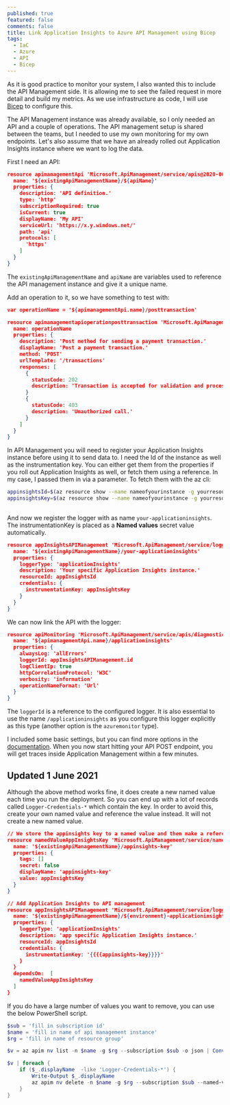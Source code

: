 ```yaml
---
published: true
featured: false
comments: false
title: Link Application Insights to Azure API Management using Bicep
tags:
  - IaC
  - Azure
  - API
  - Bicep
---
```

As it is good practice to monitor your system, I also wanted this to include the API Management side. It is allowing me to see the failed request in more detail and build my metrics. As we use infrastructure as code, I will use [Bicep](https://github.com/Azure/bicep) to configure this.

The API Management instance was already available, so I only needed an API and a couple of operations. The API management setup is shared between the teams, but I needed to use my own monitoring for my own endpoints. Let's also assume that we have an already rolled out Application Insights instance where we want to log the data.

First I need an API:

```json
resource apimanagementApi 'Microsoft.ApiManagement/service/apis@2020-06-01-preview' = {
  name: '${existingApiManagementName}/${apiName}'
  properties: {
    description: 'API definition.'
    type: 'http'   
    subscriptionRequired: true
    isCurrent: true
    displayName: 'My API'
    serviceUrl: 'https://x.y.windows.net/'
    path: 'api'
    protocols: [
      'https'
    ]
  }
}
```

The `existingApiManagementName` and `apiName` are variables used to reference the API management instance and give it a unique name.

Add an operation to it, so we have something to test with:

```json
var operationName = '${apimanagementApi.name}/posttransaction'

resource apimanagementapioperationposttransaction 'Microsoft.ApiManagement/service/apis/operations@2020-06-01-preview' = {
  name: operationName
  properties: {
    description: 'Post method for sending a payment transaction.'
    displayName: 'Post a payment transaction.'
    method: 'POST' 
    urlTemplate: '/transactions'
    responses: [
      {
        statusCode: 202
        description: 'Transaction is accepted for validation and processing.'
      }
      {
        statusCode: 403
        description: 'Unauthorized call.'
      }
    ]
  }
}
```

In API Management you will need to register your Application Insights instance before using it to send data to. I need the Id of the instance as well as the instrumentation key. You can either get them from the properties if you roll out Application Insights as well, or fetch them using a reference. In my case, I passed them in via a parameter. To fetch them with the az cli:

```bash
appinsightsId=$(az resource show --name nameofyourinstance -g yourresourcegroup --resource-type 'microsoft.insights/components' -o tsv --query id)
appinsightsKey=$(az resource show --name nameofyourinstance -g yourresourcegroup --resource-type 'microsoft.insights/components' -o tsv --query properties.InstrumentationKey)
       
```

And now we register the logger with as name `your-applicationinsights`. The instrumentationKey is placed as a **Named values** secret value automatically.

```json
resource appInsightsAPIManagement 'Microsoft.ApiManagement/service/loggers@2020-06-01-preview' = {
  name: '${existingApiManagementName}/your-applicationinsights'
  properties: {
    loggerType: 'applicationInsights'
    description: 'Your specific Application Insights instance.'
    resourceId: appInsightsId
    credentials: {
      instrumentationKey: appInsightsKey
    }
  }
}
```

We can now link the API with the logger:

```json
resource apiMonitoring 'Microsoft.ApiManagement/service/apis/diagnostics@2020-06-01-preview' = {
  name: '${apimanagementApi.name}/applicationinsights'
  properties: {
    alwaysLog: 'allErrors'
    loggerId: appInsightsAPIManagement.id  
    logClientIp: true
    httpCorrelationProtocol: 'W3C'
    verbosity: 'information'
    operationNameFormat: 'Url'
  }
}
```

The `loggerId` is a reference to the configured logger. It is also essential to use the name `/applicationinsights` as you configure this logger explicitly as this type (another option is the `azuremonitor` type).

I included some basic settings, but you can find more options in the [documentation](https://docs.microsoft.com/en-us/azure/templates/microsoft.apimanagement/2019-01-01/service/apis/diagnostics?tabs=bicep).
When you now start hitting your API POST endpoint, you will get traces inside Application Management within a few minutes.

## Updated 1 June 2021

Although the above method works fine, it does create a new named value each time you run the deployment. So you can end up with a lot of records called `Logger-Credentials-*` which contain the key. In order to avoid this, create your own named value and reference the value instead. It will not create a new named value.

```json
// We store the appinsights key to a named value and then make a reference to it
resource namedValueAppInsightsKey 'Microsoft.ApiManagement/service/namedValues@2020-06-01-preview' = {
  name: '${existingApiManagementName}/appinsights-key'
  properties: {
    tags: []
    secret: false
    displayName: 'appinsights-key'
    value: appInsightsKey
  }
}

// Add Application Insights to API management
resource appInsightsAPIManagement 'Microsoft.ApiManagement/service/loggers@2020-06-01-preview' = {
  name: '${existingApiManagementName}/${environment}-applicationinsights'
  properties: {
    loggerType: 'applicationInsights'
    description: 'app specific Application Insights instance.'
    resourceId: appInsightsId
    credentials: {
      instrumentationKey: '{{{{appinsights-key}}}}'
    }
  }
  dependsOn:  [
    namedValueAppInsightsKey
  ]
}
```

If you do have a large number of values you want to remove, you can use the below PowerShell script.

```powershell
$sub = 'fill in subscription id'
$name = 'fill in name of api management instance'
$rg = 'fill in name of resource group'

$v = az apim nv list -n $name -g $rg --subscription $sub -o json | ConvertFrom-Json 

$v | foreach { 
    if ($_.displayName  -like 'Logger-Credentials-*') {
        Write-Output $_.displayName
        az apim nv delete -n $name -g $rg --subscription $sub --named-value-id $_.name -y
    }
}
```
